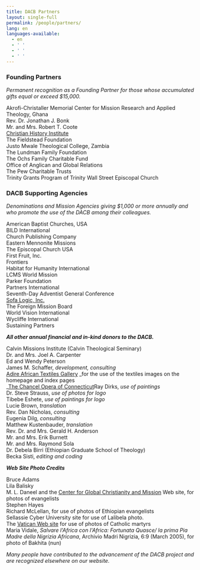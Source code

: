 ```yaml
---
title: DACB Partners
layout: single-full
permalink: /people/partners/
lang: en
languages-available:                         
  - en
  - ' '
  - ' '
  - ' '
---
```


### Founding Partners

_Permanent recognition as a Founding Partner for those whose accumulated gifts equal or exceed $15,000\._  

Akrofi-Christaller Memorial Center for Mission Research and Applied Theology, Ghana  
Rev. Dr. Jonathan J. Bonk  
Mr. and Mrs. Robert T. Coote  
[Christian History Institute](https://www.christianhistoryinstitute.org/)  
The Fieldstead Foundation  
Justo Mwale Theological College, Zambia  
The Lundman Family Foundation  
The Ochs Family Charitable Fund  
Office of Anglican and Global Relations  
The Pew Charitable Trusts  
Trinity Grants Program of Trinity Wall Street Episcopal Church  

### DACB Supporting Agencies

_Denominations and Mission Agencies giving $1,000 or more annually and who promote the use of the DACB among their colleagues._  

American Baptist Churches, USA  
BILD International  
Church Publishing Company  
Eastern Mennonite Missions  
The Episcopal Church USA  
First Fruit, Inc.  
Frontiers  
Habitat for Humanity International  
LCMS World Mission  
Parker Foundation  
Partners International  
Seventh-Day Adventist General Conference  
[Sofa Logic, Inc.](http://sofalogic.com/)  
The Foreign Mission Board  
World Vision International  
Wycliffe International  
Sustaining Partners  

**_All other annual financial and in-kind donors to the DACB._**  

Calvin Missions Institute (Calvin Theological Seminary)  
Dr. and Mrs. Joel A. Carpenter  
Ed and Wendy Peterson  
James M. Schaffer, _development, consulting_  
[Adire African Textiles Gallery](http://www.adireafricantextiles.com/) _for the use of the textiles images on the homepage and index pages  
_[The Chancel Opera of Connecticut](http://www.chancelopera.com)Ray Dirks, _use of paintings_  
Dr. Steve Strauss, _use of photos for logo_  
Tibebe Eshete, _use of paintings for logo_  
Lucie Brown, _translation_  
Rev. Dan Nicholas, _consulting_  
Eugenia Dilg, _consulting_  
Matthew Kustenbauder, _translation_  
Rev. Dr. and Mrs. Gerald H. Anderson  
Mr. and Mrs. Erik Burnett  
Mr. and Mrs. Raymond Sola  
Dr. Debela Birri (Ethiopian Graduate School of Theology)  
Becka Sisti, _editing and coding_  

**_Web Site Photo Credits_**  

Bruce Adams  
Lila Balisky  
M. L. Daneel and the [Center for Global Christianity and Mission](http://www.bu.edu/cgcm/) Web site, for photos of evangelists  
Stephen Hayes  
Richard McLellan, for use of photos of Ethiopian evangelists  
Sellassie Cyber University site for use of Lalibela photo.  
The [Vatican Web site](http://www.vatican.va/roman_curia/pontifical_academies/cult-martyrum/martiri/index.html) for use of photos of Catholic martyrs  
Maria Vidale, _Salvare l'Africa con l'Africa: Fortunata Quasce/ la prima Pia Madre della Nigrizia Africana_, Archivio Madri Nigrizia, 6:9 (March 2005), for photo of Bakhita (nun)  

_Many people have contributed to the advancement of the DACB project and are recognized elsewhere on our website._
